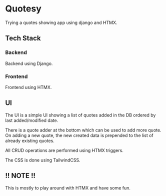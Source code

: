 # Quotesy

Trying a quotes showing app using django and HTMX.

## Tech Stack

### Backend

Backend using Django.

### Frontend

Frontend using HTMX.

## UI

The UI is a simple UI showing a list of quotes added in the DB ordered by last added/modified date.

There is a quote adder at the bottom which can be used to add more quote. On adding a new quote, the new created data is prepended to the list of already existing quotes.

All CRUD operations are performed using HTMX triggers.

The CSS is done using TailwindCSS.

## !! NOTE !!

This is mostly to play around with HTMX and have some fun.
